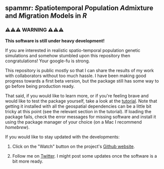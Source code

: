 ## spammr: *S*patiotemporal *P*opulation *A*dmixture and *M*igration *M*odels in *R*

### ⚠️⚠️⚠️ WARNING ⚠️⚠️⚠️

**This software is still under heavy development!**

If you are interested in realistic spatio-temporal population genetic simulations and somehow stumbled upon this repository then congratulations! Your google-fu is strong.

This repository is public mostly so that I can share the results of my work with collaborators without too much hassle. I have been making good progress towards a first beta version, but the package still has some way to go before being production ready.

That said, if you would like to learn more, or if you're feeling brave and would like to test the package yourself, take a look at the [tutorial](https://bodkan.net/spammr/articles/tutorial.html). Note that getting it installed with all the geospatial dependencies can be a little bit tricky at this point (see the relevant section in the tutorial). If loading the package fails, check the error messages for missing software and install it using the package manager of your choice (on a Mac I recommend _homebrew_).

If you would like to stay updated with the developments:

1. Click on the "Watch" button on the project's [Github
website](https://www.github.com/bodkan/spammr).

2. Follow me on [Twitter](https://www.twitter.com/fleventy5). I might
post some updates once the software is a bit more ready.
